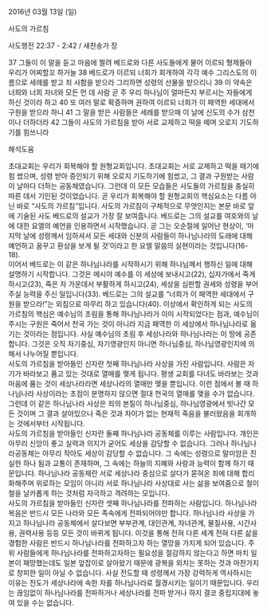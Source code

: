 2016년 03월 13일 (일)

사도의 가르침 



사도행전 22:37 - 2:42 / 새찬송가  장


37 그들이 이 말을 듣고 마음에 찔려 베드로와 다른 사도들에게 물어 이르되 형제들아 우리가 어찌할꼬 하거늘
38 베드로가 이르되 너희가 회개하여 각각 예수 그리스도의 이름으로 세례를 받고 죄 사함을 받으라 그리하면 성령의 선물을 받으리니
39 이 약속은 너희와 너희 자녀와 모든 먼 데 사람 곧 주 우리 하나님이 얼마든지 부르시는 자들에게 하신 것이라 하고
40 또 여러 말로 확증하며 권하여 이르되 너희가 이 패역한 세대에서 구원을 받으라 하니 
41 그 말을 받은 사람들은 세례를 받으매 이 날에 신도의 수가 삼천이나 더하더라
42 그들이 사도의 가르침을 받아 서로 교제하고 떡을 떼며 오로지 기도하기를 힘쓰니라

해석도움





초대교회는 우리가 회복해야 할 원형교회입니다. 초대교회는 서로 교제하고 떡을 떼기에 힘 썼으며, 성령 받아 증인되기 위해 오로지 기도하기에 힘썼고, 그 결과 구원받는 사람이 날마다 더하는 공동체였습니다. 그런데 이 모든 모습들은 사도들의 가르침을 충실히 따른 데서 기인된 것이었습니다. 곧 우리가 회복해야 할 원형교회의 핵심요소는 다름 아닌 바로 “사도의 가르침”입니다. 
사도의 가르침이 구체적으로 무엇인지는 본문 바로 앞에 기술된 사도 베드로의 설교가 가장 잘 보여줍니다. 베드로는 그의 설교를 여호와의 날에 대한 요엘의 예언을 인용하면서 시작했습니다. 곧 그는 오순절에 일어난 현상이, ‘마지막 날에 성령께서 임하셔서 모든 세대와 신분의 사람들이 하나님나라의 도래에 대해 예언하고 꿈꾸고 환상을 보게 될 것’이라고 한 요엘 말씀의 실현이라는 것입니다(16-18).  
이어서 베드로는 이 같은 하나님나라를 시작하시기 위해 하나님께서 행하신 일에 대해 설명하기 시작합니다. 그것은 메시야 예수를 이 세상에 보내시고(22), 십자가에서 죽게 하시고(23), 죽은 자 가운데서 부활하게 하시고(24), 세상을 심판할 권세와 성령을 부어주실 능력을 주신 일입니다(33). 베드로는 그의 설교를 “너희가 이 패역한 세대에서 구원을 받으라!”는 외침으로 마무리 하고 있습니다(40). 이상에서 확인하게 되는 사도의 가르침의 핵심은 예수님의 초림을 통해 하나님나라가 이미 시작되었다는 점과, 예수님이 주시는 구원은 죽어서 천국 가는 것이 아니라 지금 패역한 이 세상에서 하나님나라로 옮기는 것이라는 점입니다. 사실 예수님의 초림 후 세상나라와 하나님나라는 이 땅에 공존합니다. 그것은 오직 자기중심, 자기영광인지 아니면 하나님중심, 하나님영광인지에 의해서 나누어질 뿐입니다.   
사도의 가르침을 받아들인 신자란 첫째 하나님나라 사상을 가진 사람입니다. 사람은 자기가 바라보고 품고 있는 것대로 열매를 맺게 됩니다. 평생 교회를 다녀도 바라보는 것과 마음에 품는 것이 세상나라라면 세상나라의 열매만 맺을 뿐입니다. 이런 점에서 볼 때 하나님나라 사상이라는 초점이 분명하지 않으면 절대 천국의 열매를 맺을 수가 없습니다. 그런데 이 같은 하나님나라 사상은 죄의 본질이 하나님중심, 하나님영광에서 빗나간 모든 것이며 그 결과 살아있으나 죽은 것과 차이가 없는 현재적 죽음을 불러왔음을 회개하는 것에서부터 시작됩니다.  
사도의 가르침을 받아들인 신자란 둘째 하나님나라 공동체를 이루는 사람입니다. 개인은 아무리 신앙이 좋고 실력과 의지가 굳어도 세상을 감당할 수 없습니다. 그러나 하나님나라공동체는 아무리 작아도 세상이 감당할 수 없습니다. 그 속에는 성령으로 말미암은 진실한 하나 됨과 교통이 존재하며, 그 속에는 하늘의 지혜와 사랑과 능력이 함께 하기 때문입니다. 하나님나라 공동체란 서로 세상나라 중심으로 살다가 묻혀온 죄에 대해 합리화해주며 위로하는 모임이 아니라 서로 하나님나라 사상대로 사는 삶을 보여줌으로 철이 철을 날카롭게 하는 것처럼 자극하고 격려하는 모입니다.  
사도의 가르침을 받아들인 신자란 셋째 하나님나라를 전파하는 사람입니다. 하나님나라 복음은 반드시 모든 나라와 모든 족속에게 전파되어야만 합니다. 하나님나라 사상을 가지고 하나님나라 공동체에서 살다보면 부부관계, 대인관계, 자녀관계, 물질사용, 시간사용, 권력사용 등등 모든 것이 바뀌게 됩니다. 이것을 통해 전혀 다른 세계 전혀 다른 삶을 경험한 사람은 반드시 하나님나라를 전파하고자 하는 열망을 가지게 되어 있습니다. 주위 사람들에게 하나님나라를 전파하고자하는 필요성을 절감하지 않는다고 하면 마치 일본이 패망했는데도 일본 앞잡이로 살아왔기 때문에 광복을 외치는 못하는 것과 마찬가지로 창피한 일이 아닐 수 없습니다.  사실 전도할 때 성령께서 가장 강력하게 역사하시는 이유는 전도가 세상나라에 속한 자를 하나님나라로 월경시키는 일이기 때문입니다. 우리는 끊임없이 하나님나라를 전파하거나 세상나라를 전파 받거나 하지 결코 중립지대에 놓여 있을 수는 없습니다.